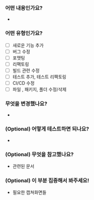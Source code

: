 ### 어떤 내용인가요?

-

### 어떤 유형인가요?

- [ ] 새로운 기능 추가
- [ ] 버그 수정
- [ ] 포맷팅
- [ ] 리팩토링
- [ ] 빌드 관련 수정
- [ ] 테스트 추가, 테스트 리팩토링
- [ ] CI/CD 수정
- [ ] 파일 , 패키지, 폴더 수정/삭제

### 무엇을 변경했나요?

-

### (Optional) 어떻게 테스트하면 되나요?

-

### (Optional) 무엇을 참고했나요?

- 관련된 문서

### (Optional) 이 부분 집중해서 봐주세요!

- 필요한 캡쳐화면들
